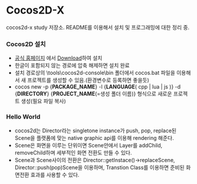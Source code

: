 # Cocos2D-X

cocos2d-x study 저장소. README를 이용해서 설치 및 프로그래밍에 대한 정리 중. 

### Cocos2D 설치
* [공식 홈페이지](http://www.cocos2d-x.org/) 에서 [Download](http://www.cocos2d-x.org/download)하여 설치
* 한글이 포함되지 않는 경로에 압축 해제하면 설치 완료
* 설치 경로상의 \tools\cocos2d-console\bin 폴더에서 cocos.bat 파일을 이용해서 새 프로젝트를 생성할 수 있음.(환경변수로 등록하면 좋을듯)
* cocos new -p {**PACKAGE_NAME**} -l {**LANGUAGE**( cpp | lua | js )} -d {**DIRECTORY**} {**PROJECT_NAME**(=생성 폴더 이름)} 형식으로 새로운 프로젝트 생성(필요 파일 복사)

### Hello World
* cocos2d는 Director라는 singletone instance가 push, pop, replace된 Scene을 플랫폼에 맞는 native graphic api를 이용해 rendering 해준다. 
* Scene은 화면을 이루는 단위이면 Scene안에서 Layer를 addChild, removeChild하며 세부적인 화면 전환도 만들 수 있다. 
* Scene과 Scene사이의 전환은 Director::getInstace()->replaceScene, Director::push(pop)Scene을 이용하며, Transtion Class를 이용하면 준비된 화면전환 효과를 사용할 수 있다.